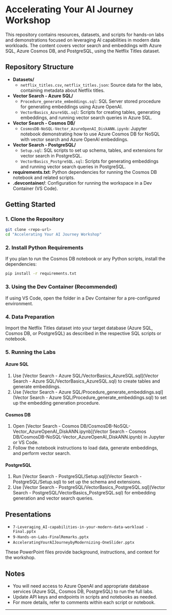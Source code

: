 # Accelerating Your AI Journey Workshop

This repository contains resources, datasets, and scripts for hands-on labs and demonstrations focused on leveraging AI capabilities in modern data workloads. The content covers vector search and embeddings with Azure SQL, Azure Cosmos DB, and PostgreSQL, using the Netflix Titles dataset.

## Repository Structure

- **Datasets/**
  - `netflix_titles.csv`, `netflix_titles.json`: Source data for the labs, containing metadata about Netflix titles.
- **Vector Search - Azure SQL/**
  - `Procedure_generate_embeddings.sql`: SQL Server stored procedure for generating embeddings using Azure OpenAI.
  - `VectorBasics_AzureSQL.sql`: Scripts for creating tables, generating embeddings, and running vector search queries in Azure SQL.
- **Vector Search - Cosmos DB/**
  - `CosmosDB-NoSQL-Vector_AzureOpenAI_DiskANN.ipynb`: Jupyter notebook demonstrating how to use Azure Cosmos DB for NoSQL with vector search and Azure OpenAI embeddings.
- **Vector Search - PostgreSQL/**
  - `Setup.sql`: SQL scripts to set up schema, tables, and extensions for vector search in PostgreSQL.
  - `VectorBasics_PostgreSQL.sql`: Scripts for generating embeddings and running vector search queries in PostgreSQL.
- **requirements.txt**: Python dependencies for running the Cosmos DB notebook and related scripts.
- **.devcontainer/**: Configuration for running the workspace in a Dev Container (VS Code).

## Getting Started

### 1. Clone the Repository

```sh
git clone <repo-url>
cd "Accelerating Your AI Journey Workshop"
```

### 2. Install Python Requirements

If you plan to run the Cosmos DB notebook or any Python scripts, install the dependencies:

```sh
pip install -r requirements.txt
```

### 3. Using the Dev Container (Recommended)

If using VS Code, open the folder in a Dev Container for a pre-configured environment.

### 4. Data Preparation

Import the Netflix Titles dataset into your target database (Azure SQL, Cosmos DB, or PostgreSQL) as described in the respective SQL scripts or notebook.

### 5. Running the Labs

#### Azure SQL

1. Use [Vector Search - Azure SQL/VectorBasics_AzureSQL.sql](Vector Search - Azure SQL/VectorBasics_AzureSQL.sql) to create tables and generate embeddings.
2. Use [Vector Search - Azure SQL/Procedure_generate_embeddings.sql](Vector Search - Azure SQL/Procedure_generate_embeddings.sql) to set up the embedding generation procedure.

#### Cosmos DB

1. Open [Vector Search - Cosmos DB/CosmosDB-NoSQL-Vector_AzureOpenAI_DiskANN.ipynb](Vector Search - Cosmos DB/CosmosDB-NoSQL-Vector_AzureOpenAI_DiskANN.ipynb) in Jupyter or VS Code.
2. Follow the notebook instructions to load data, generate embeddings, and perform vector search.

#### PostgreSQL

1. Run [Vector Search - PostgreSQL/Setup.sql](Vector Search - PostgreSQL/Setup.sql) to set up the schema and extensions.
2. Use [Vector Search - PostgreSQL/VectorBasics_PostgreSQL.sql](Vector Search - PostgreSQL/VectorBasics_PostgreSQL.sql) for embedding generation and vector search queries.

## Presentations

- `7-Leveraging_AI-capabilities-in-your-modern-data-workload - Final.pptx`
- `9-Hands-on-Labs-FinalRemarks.pptx`
- `AcceleratingYourAIJourneybyModernizing-OneSlider.pptx`

These PowerPoint files provide background, instructions, and context for the workshop.

## Notes

- You will need access to Azure OpenAI and appropriate database services (Azure SQL, Cosmos DB, PostgreSQL) to run the full labs.
- Update API keys and endpoints in scripts and notebooks as needed.
- For more details, refer to comments within each script or notebook.

---